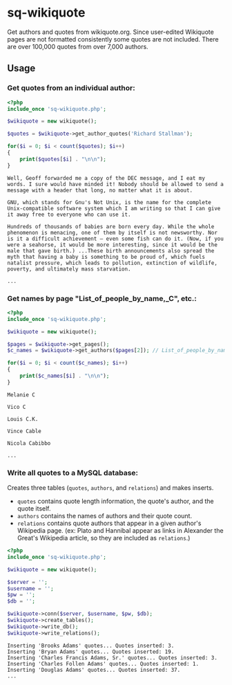 # sq-wikiquote
Get authors and quotes from wikiquote.org. Since user-edited Wikiquote pages are not formatted consistently some quotes are not included. There are over 100,000 quotes from over 7,000 authors.
## Usage
### Get quotes from an individual author:
```php
<?php
include_once 'sq-wikiquote.php';

$wikiquote = new wikiquote();

$quotes = $wikiquote->get_author_quotes('Richard Stallman');

for($i = 0; $i < count($quotes); $i++)
{
    print($quotes[$i] . "\n\n");
}
```
```
Well, Geoff forwarded me a copy of the DEC message, and I eat my words. I sure would have minded it! Nobody should be allowed to send a message with a header that long, no matter what it is about.

GNU, which stands for Gnu's Not Unix, is the name for the complete Unix-compatible software system which I am writing so that I can give it away free to everyone who can use it.

Hundreds of thousands of babies are born every day. While the whole phenomenon is menacing, one of them by itself is not newsworthy. Nor is it a difficult achievement — even some fish can do it. (Now, if you were a seahorse, it would be more interesting, since it would be the male that gave birth.) ...These birth announcements also spread the myth that having a baby is something to be proud of, which fuels natalist pressure, which leads to pollution, extinction of wildlife, poverty, and ultimately mass starvation.

...
```
### Get names by page "List_of_people_by_name,_C", etc.:
```php
<?php
include_once 'sq-wikiquote.php';

$wikiquote = new wikiquote();

$pages = $wikiquote->get_pages();
$c_names = $wikiquote->get_authors($pages[2]); // List_of_people_by_name,_C

for($i = 0; $i < count($c_names); $i++)
{
    print($c_names[$i] . "\n\n");
}
```
```
Melanie C

Vico C

Louis C.K.

Vince Cable

Nicola Cabibbo

...
```
### Write all quotes to a MySQL database:
Creates three tables (`quotes`, `authors`, and `relations`) and makes inserts.
* `quotes` contains quote length information, the quote's author, and the quote itself.
* `authors` contains the names of authors and their quote count.
* `relations` contains quote authors that appear in a given author's Wikipedia page. (ex: Plato and Hannibal appear as links in Alexander the Great's Wikipedia article, so they are included as `relations`.)
```php
<?php
include_once 'sq-wikiquote.php';

$wikiquote = new wikiquote();

$server = '';
$username = '';
$pw = '';
$db = '';

$wikiquote->conn($server, $username, $pw, $db);
$wikiquote->create_tables();
$wikiquote->write_db();
$wikiquote->write_relations();
```
```
Inserting 'Brooks Adams' quotes... Quotes inserted: 3.
Inserting 'Bryan Adams' quotes... Quotes inserted: 19.
Inserting 'Charles Francis Adams, Sr.' quotes... Quotes inserted: 3.
Inserting 'Charles Follen Adams' quotes... Quotes inserted: 1.
Inserting 'Douglas Adams' quotes... Quotes inserted: 37.
...
```
